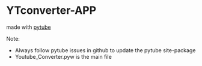 # YTconverter-APP

made with [pytube](https://github.com/pytube/pytube)

Note:
- Always follow pytube issues in github to update the pytube site-package
- Youtube_Converter.pyw is the main file